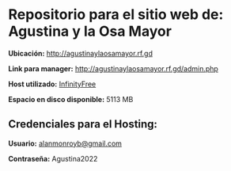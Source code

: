 # Repositorio para el sitio web de: Agustina y la Osa Mayor

**Ubicación:** http://agustinaylaosamayor.rf.gd

**Link para manager:** http://agustinaylaosamayor.rf.gd/admin.php

**Host utilizado:** [InfinityFree](https://www.infinityfree.net/)

**Espacio en disco disponible:** 5113 MB

## Credenciales para el Hosting:

**Usuario:** alanmonroyb@gmail.com

**Contraseña:** Agustina2022